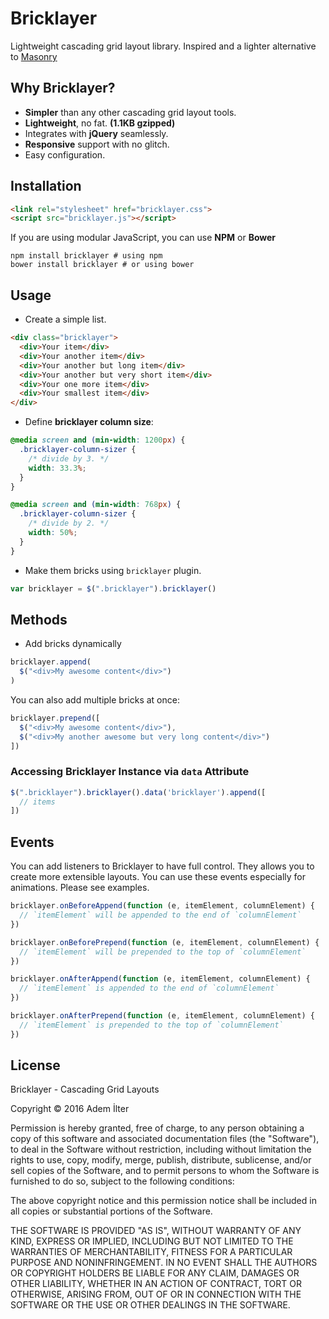 # Bricklayer

Lightweight cascading grid layout library. Inspired and a lighter alternative to [Masonry](http://masonry.desandro.com/)

## Why Bricklayer?

 - **Simpler** than any other cascading grid layout tools.
 - **Lightweight**, no fat. **(1.1KB gzipped)**
 - Integrates with **jQuery** seamlessly.
 - **Responsive** support with no glitch.
 - Easy configuration.

## Installation

```html
<link rel="stylesheet" href="bricklayer.css">
<script src="bricklayer.js"></script>
```

If you are using modular JavaScript, you can use **NPM** or **Bower**
```
npm install bricklayer # using npm
bower install bricklayer # or using bower
```

## Usage

- Create a simple list.

```html
<div class="bricklayer">
  <div>Your item</div>
  <div>Your another item</div>
  <div>Your another but long item</div>
  <div>Your another but very short item</div>
  <div>Your one more item</div>
  <div>Your smallest item</div>
</div>
```

- Define **bricklayer column size**:

```css
@media screen and (min-width: 1200px) {
  .bricklayer-column-sizer {
    /* divide by 3. */
    width: 33.3%;
  }
}

@media screen and (min-width: 768px) {
  .bricklayer-column-sizer {
    /* divide by 2. */
    width: 50%;
  }
}
```

- Make them bricks using `bricklayer` plugin.

```js
var bricklayer = $(".bricklayer").bricklayer()
```

## Methods
- Add bricks dynamically

```js
bricklayer.append(
  $("<div>My awesome content</div>")
)
```

You can also add multiple bricks at once:

```js
bricklayer.prepend([
  $("<div>My awesome content</div>"),
  $("<div>My another awesome but very long content</div>")
])
```

### Accessing Bricklayer Instance via `data` Attribute

```js
$(".bricklayer").bricklayer().data('bricklayer').append([
  // items
])
```

## Events

You can add listeners to Bricklayer to have full control. They allows you to
create more extensible layouts. You can use these events especially for
animations. Please see examples.

```js
bricklayer.onBeforeAppend(function (e, itemElement, columnElement) {
  // `itemElement` will be appended to the end of `columnElement`
})

bricklayer.onBeforePrepend(function (e, itemElement, columnElement) {
  // `itemElement` will be prepended to the top of `columnElement`
})

bricklayer.onAfterAppend(function (e, itemElement, columnElement) {
  // `itemElement` is appended to the end of `columnElement`
})

bricklayer.onAfterPrepend(function (e, itemElement, columnElement) {
  // `itemElement` is prepended to the top of `columnElement`
})
```

## License

Bricklayer - Cascading Grid Layouts

Copyright © 2016 Adem İlter

Permission is hereby granted, free of charge, to any person obtaining
a copy of this software and associated documentation files (the "Software"),
to deal in the Software without restriction, including without limitation
the rights to use, copy, modify, merge, publish, distribute, sublicense,
and/or sell copies of the Software, and to permit persons to whom the
Software is furnished to do so, subject to the following conditions:

The above copyright notice and this permission notice shall be included
in all copies or substantial portions of the Software.

THE SOFTWARE IS PROVIDED "AS IS", WITHOUT WARRANTY OF ANY KIND,
EXPRESS OR IMPLIED, INCLUDING BUT NOT LIMITED TO THE WARRANTIES
OF MERCHANTABILITY, FITNESS FOR A PARTICULAR PURPOSE AND NONINFRINGEMENT.
IN NO EVENT SHALL THE AUTHORS OR COPYRIGHT HOLDERS BE LIABLE FOR ANY CLAIM,
DAMAGES OR OTHER LIABILITY, WHETHER IN AN ACTION OF CONTRACT,
TORT OR OTHERWISE, ARISING FROM, OUT OF OR IN CONNECTION WITH THE SOFTWARE
OR THE USE OR OTHER DEALINGS IN THE SOFTWARE.

